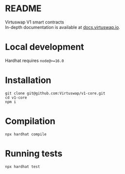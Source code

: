 # README #

Virtuswap V1 smart contracts  
In-depth documentation is available at [docs.virtuswap.io](https://docs.virtuswap.io).

#  Local development #
Hardhat requires `node@>=16.0`


#  Installation #

```
git clone git@github.com:Virtuswap/v1-core.git
cd v1-core
npm i
```


# Compilation #
```
npx hardhat compile
```

# Running tests #
```
npx hardhat test
```

